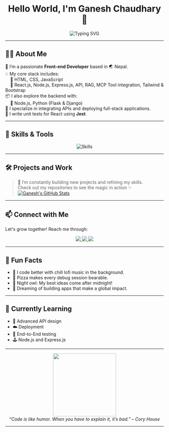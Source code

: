 <!-- README.md -->

<h1 align="center">Hello World, I'm Ganesh Chaudhary 👋</h1>
<p align="center">
  <img src="https://readme-typing-svg.herokuapp.com?font=Fira+Code&size=22&duration=3000&pause=1000&center=true&width=500&lines=Front-end+Developer;React+Enthusiast;API+Integrator;Learning+Never+Stops" alt="Typing SVG" />
</p>

---

## 🧑‍💻 About Me

🎯 I’m a passionate **Front-end Developer** based in 🌏 Nepal.  
💡 My core stack includes:  
&nbsp;&nbsp;&nbsp;&nbsp;🔹 HTML, CSS, JavaScript  
&nbsp;&nbsp;&nbsp;&nbsp;🔹 React.js, Node.js, Express.js, API, RAG, MCP Tool integration, Tailwind & Bootstrap  
📦 I also explore the backend with:  
&nbsp;&nbsp;&nbsp;&nbsp;🔸 Node.js, Python (Flask & Django)  
🔗 I specialize in integrating APIs and deploying full-stack applications.  
🧪 I write unit tests for React using **Jest**.

---

## 🚀 Skills & Tools

<p align="center">
  <img src="https://skillicons.dev/icons?i=html,css,js,react,bootstrap,nodejs,expressjs,python,django,flask,git,github,vscode,API,RAG," alt="Skills" />
</p>

---

## 🛠️ Projects and Work

> 📌 I’m constantly building new projects and refining my skills.  
Check out my repositories to see the magic in action ✨  
[![Ganesh's GitHub Stats](https://github-readme-stats.vercel.app/api?username=ganesh-786&show_icons=true&theme=radical)](https://github.com/ganesh-786)
---

## 📫 Connect with Me

Let's grow together! Reach me through:

<p align="center">
  <a href="https://www.linkedin.com/in/ganesh-chaudhary-684843269?utm_source=share&utm_campaign=share_via&utm_content=profile&utm_medium=android_app/" target="_blank">
    <img src="https://img.shields.io/badge/LinkedIn-blue?style=for-the-badge&logo=linkedin&logoColor=white" />
  </a>
  <a href="mailto:ganesh98245.np@gmail.com">
    <img src="https://img.shields.io/badge/Gmail-D14836?style=for-the-badge&logo=gmail&logoColor=white" />
  </a>
  <a href="https://github.com/ganesh-786" target="_blank">
    <img src="https://img.shields.io/badge/GitHub-100000?style=for-the-badge&logo=github&logoColor=white" />
  </a>
</p>

---

## 🎉 Fun Facts

- 🎸 I code better with chill lofi music in the background.
- 🍕 Pizza makes every debug session bearable.
- 🌌 Night owl: My best ideas come after midnight!
- 🚀 Dreaming of building apps that make a global impact.

---

## 🧠 Currently Learning

- 🔄 Advanced API design
- ☁️ Deployment
- 🧪 End-to-End testing
- 🕹️ Node.js and Express.js

---

<p align="center">
  <img src="https://media.giphy.com/media/L8K62iTDkzGX6/giphy.gif" width="200"/>
  <br>
  <i>“Code is like humor. When you have to explain it, it’s bad.” – Cory House</i>
</p>

---
